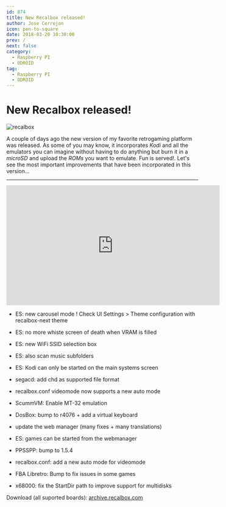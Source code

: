 ```yaml
---
id: 874
title: New Recalbox released!
author: Jose Cerrejon
icon: pen-to-square
date: 2018-03-20 10:30:00
prev: /
next: false
category:
  - Raspberry PI
  - ODROID
tag:
  - Raspberry PI
  - ODROID
---
```


# New Recalbox released!

![recalbox](/images/2018/03/recalbox.png)

A couple of days ago the new version of my favorite retrogaming platform was released. As some of you may know, it incorporates *Kodi* and all the emulators you can imagine without having to do anything but burn it in a *microSD* and upload the *ROMs* you want to emulate. Fun is served!. Let's see the most important improvements that have been incorporated in this version...

- - -
<iframe width="560" height="315" src="https://www.youtube.com/embed/-TtzRFInKqc?rel=0" frameborder="0" allow="autoplay; encrypted-media" allowfullscreen></iframe>

- ES: new carousel mode ! Check UI Settings > Theme configuration with recalbox-next theme

- ES: no more whiste screen of death when VRAM is filled

- ES: new WiFi SSID selection box

- ES: also scan music subfolders

- ES: Kodi can only be started on the main systems screen

- segacd: add chd as supported file format

- recalbox.conf videomode now supports a new auto mode

- ScummVM: Enable MT-32 emulation

- DosBox: bump to r4076 + add a virtual keyboard

- update the web manager (many fixes + many translations)

- ES: games can be started from the webmanager

- PPSSPP: bump to 1.5.4

- recalbox.conf: add a new auto mode for videomode

- FBA Libretro: Bump to fix issues in some games

- x68000: fix the StartDir path to improve support for multidisks

Download (all suported boards): [archive.recalbox.com](https://archive.recalbox.com/)